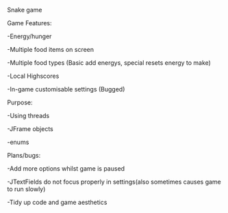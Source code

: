 Snake game


Game Features:

-Energy/hunger

-Multiple food items on screen

-Multiple food types (Basic add energys, special resets energy to make)

-Local Highscores

-In-game customisable settings (Bugged)


Purpose:

-Using threads

-JFrame objects

-enums


Plans/bugs:

-Add more options whilst game is paused

-JTextFields do not focus properly in settings(also sometimes causes game to run slowly)

-Tidy up code and game aesthetics
